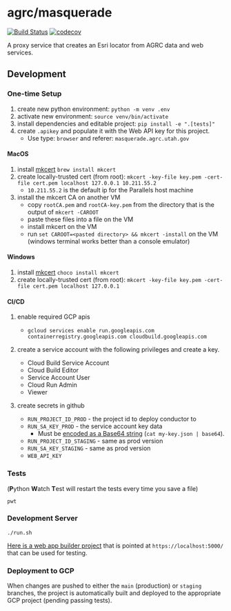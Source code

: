 # agrc/masquerade

[![Build Status](https://travis-ci.com/agrc/masquerade.svg?branch=master)](https://travis-ci.com/agrc/masquerade)
[![codecov](https://codecov.io/gh/agrc/masquerade/branch/main/graph/badge.svg?token=R97EAY9FB1)](undefined)

A proxy service that creates an Esri locator from AGRC data and web services.

## Development

### One-time Setup

1. create new python environment: `python -m venv .env`
1. activate new environment: `source venv/bin/activate`
1. install dependencies and editable project: `pip install -e ".[tests]"`
1. create `.apikey` and populate it with the Web API key for this project.
   - Use type: `browser` and referer: `masquerade.agrc.utah.gov`

#### MacOS

1. install [mkcert](https://github.com/FiloSottile/mkcert) `brew install mkcert`
1. create locally-trusted cert (from root): `mkcert -key-file key.pem -cert-file cert.pem localhost 127.0.0.1 10.211.55.2`
   - `10.211.55.2` is the default ip for the Parallels host machine
1. install the mkcert CA on another VM
   - copy `rootCA.pem` and `rootCA-key.pem` from the directory that is the output of `mkcert -CAROOT`
   - paste these files into a file on the VM
   - install mkcert on the VM
   - run `set CAROOT=<pasted directory> && mkcert -install` on the VM (windows terminal works better than a console emulator)

#### Windows

1. install [mkcert](https://github.com/FiloSottile/mkcert) `choco install mkcert`
1. create locally-trusted cert (from root): `mkcert -key-file key.pem -cert-file cert.pem localhost 127.0.0.1`

#### CI/CD

1. enable required GCP apis

   - `gcloud services enable run.googleapis.com containerregistry.googleapis.com cloudbuild.googleapis.com`

1. create a service account with the following privileges and create a key.

   - Cloud Build Service Account
   - Cloud Build Editor
   - Service Account User
   - Cloud Run Admin
   - Viewer

1. create secrets in github

   - `RUN_PROJECT_ID_PROD` - the project id to deploy conductor to
   - `RUN_SA_KEY_PROD` - the service account key data
     - Must be [encoded as a Base64 string](https://github.com/GoogleCloudPlatform/github-actions/tree/master/setup-gcloud#inputs) (`cat my-key.json | base64`).
   - `RUN_PROJECT_ID_STAGING` - same as prod version
   - `RUN_SA_KEY_STAGING` - same as prod version
   - `WEB_API_KEY`

### Tests

(**P**ython **W**atch **T**est will restart the tests every time you save a file)

`pwt`

### Development Server

`./run.sh`

[Here is a web app builder project](https://utah.maps.arcgis.com/apps/webappviewer/index.html?id=97a1529c31c84a93956968d48c6e08ad) that is pointed at `https://localhost:5000/` that can be used for testing.

### Deployment to GCP

When changes are pushed to either the `main` (production) or `staging` branches, the project is automatically built and deployed to the appropriate GCP project (pending passing tests).
